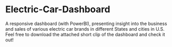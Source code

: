 # Electric-Car-Dashboard
A responsive dashboard (with PowerBI), presenting insight into the business and sales of various electric car brands in different States and cities in U.S. Feel free to download the attached short clip of the dashboard and check it out!
